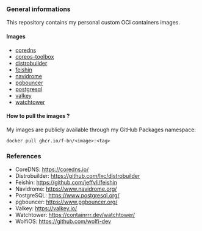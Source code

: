 ### General informations

This repository contains my personal custom OCI containers images.

#### Images

- [coredns](./coredns/)
- [coreos-toolbox](./coreos-toolbox/)
- [distrobuilder](./distrobuilder/)
- [feishin](./feishin/)
- [navidrome](./navidrome/)
- [pgbouncer](./pgbouncer/)
- [postgresql](./postgresql/)
- [valkey](./valkey/)
- [watchtower](./watchtower/)

#### How to pull the images ?

My images are publicly available through my GitHub Packages namespace:

```shell
docker pull ghcr.io/f-bn/<image>:<tag>
```

### References

- CoreDNS: https://coredns.io/
- Distrobuilder: https://github.com/lxc/distrobuilder
- Feishin: https://github.com/jeffvli/feishin
- Navidrome: https://www.navidrome.org/
- PostgreSQL: https://www.postgresql.org/
- pgbouncer: https://www.pgbouncer.org/
- Valkey: https://valkey.io/
- Watchtower: https://containrrr.dev/watchtower/
- WolfiOS: https://github.com/wolfi-dev
